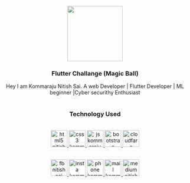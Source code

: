 <p align="center">
  <a href="http://nitishsaikommaraju.ml/">
    <img src="https://flutter.dev/images/favicon.png" width="150">
  </a>
</p>

<h3 align="center">Flutter Challange (Magic Ball)</h3>
<p align="center">
  Hey I am Kommaraju Nitish Sai. A web Developer | Flutter Developer | ML beginner |Cyber securithy Enthusiast
  <br>
  <br>
</p>
<h3 align="center">Technology Used</h3>
<p align="center">
  <br><a href="https://flutter.dev">
    <img src="https://flutter.dev/images/favicon.png" alt="html5 nitish sai kommaraju" width="45px">
  </a>
  <a href="https://dart.dev/">
    <img src="https://dart.dev/assets/shared/dart/icon/64.png" width="45px" alt="css3 kommaraju nitish sai">
  </a>
  <a href="https://developer.mozilla.org/en-US/docs/Web/JavaScript">
   <img src="https://image.flaticon.com/icons/svg/56/56156.svg" width="45px" alt="js kommaraju nitish sai">
  </a>
  <a href="https://material.io/">
    <img src="https://material.io/favicon.ico" width="45px" alt="bootstrap kommaraju nitish sai">
    </a>
    <a href="https://fonts.google.com/">
    <img src="https://image.flaticon.com/icons/svg/565/565695.svg" width="45px" alt="cloudfare kommaraju nitish sai">
    </a>
  
</p>

<p align="center">
  <br><a href="https://www.facebook.com/nitish.sai.09">
    <img src="https://github.com/nitishsai9/nitishsai9.github.io/blob/master/img/fb.png" alt="fb nitish sai kommaraju" width="45px">
  </a>
  <a href="https://www.instagram.com/nitish_sai/">
    <img src="https://github.com/nitishsai9/nitishsai9.github.io/blob/master/img/insta.png" width="45px" alt="insta kommaraju nitish sai">
  </a>
  <a href="callto:+91 8333854477">
    <img src="https://github.com/nitishsai9/nitishsai9.github.io/blob/master/img/phone.png" width="45px" alt="phone kommaraju nitish sai">
  </a>
  <a href="mailto:Kommaraju.nitish.9@gmail.com">
    <img src="https://github.com/nitishsai9/nitishsai9.github.io/blob/master/img/email.png" width="45px" alt="mail kommaraju nitish sai">
    </a>
  <a href="https://medium.com/@kommaraju.nitish.9">
    <img src="https://github.com/nitishsai9/nitishsai9.github.io/blob/master/img/lol.png" width="45px" alt="medium nitish sai kommaraju">
  </a>
</p>

